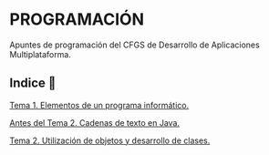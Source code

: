 # PROGRAMACIÓN

Apuntes de programación del CFGS de Desarrollo de Aplicaciones Multiplataforma.

## Indice 🚀

[Tema 1. Elementos de un programa informático.](Tema1/Apuntes.md)

[Antes del Tema 2. Cadenas de texto en Java.](Tema2/Strings.md)

[Tema 2. Utilización de objetos y desarrollo de clases.](Tema2/Apuntes.md)



